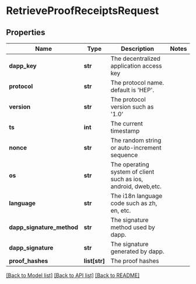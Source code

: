 # RetrieveProofReceiptsRequest

## Properties
Name | Type | Description | Notes
------------ | ------------- | ------------- | -------------
**dapp_key** | **str** | The decentralized application access key | 
**protocol** | **str** | The protocol name. default is &#39;HEP&#39;. | 
**version** | **str** | The protocol version such as &#39;1.0&#39; | 
**ts** | **int** | The current timestamp | 
**nonce** | **str** | The random string or auto-increment sequence | 
**os** | **str** | The operating system of client such as ios, android, dweb,etc. | 
**language** | **str** | The i18n language code such as zh, en, etc. | 
**dapp_signature_method** | **str** | The signature method used by dapp. | 
**dapp_signature** | **str** | The signature generated by dapp. | 
**proof_hashes** | **list[str]** | The proof hashes | 

[[Back to Model list]](../README.md#documentation-for-models) [[Back to API list]](../README.md#documentation-for-api-endpoints) [[Back to README]](../README.md)


